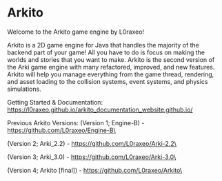 # Arkito
Welcome to the Arkito game engine by L0raxeo!

Arkito is a 2D game engine for Java that handles the majority of the backend part of your game! All you have to do is focus on making the worlds and stories that you want to make. Arkito is the second version of the Arki game engine with many refactored, improved, and new features. Arkito will help you manage everything from the game thread, rendering, and asset loading to the collision systems, event systems, and physics simulations.

Getting Started & Documentation:
https://l0raxeo.github.io/arkito_documentation_website.github.io/

Previous Arkito Versions:
(Version 1; Engine-B) - https://github.com/L0raxeo/Engine-B\

(Version 2; Arki_2.2) - https://github.com/L0raxeo/Arki-2.2\

(Version 3; Arki_3.0) - https://github.com/L0raxeo/Arki-3.0\

(Version 4; Arkito [final]) - https://github.com/L0raxeo/Arkito\
